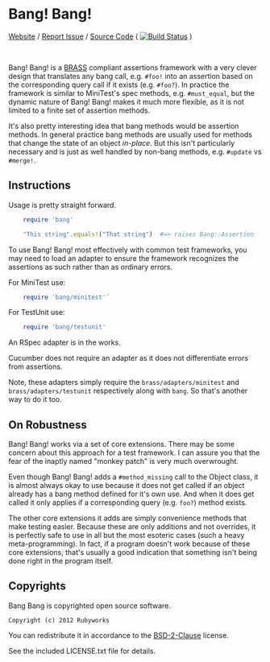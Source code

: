 # Bang! Bang!

[Website](http://rubyworks.github.com/bang) /
[Report Issue](http://github.com/rubyworks/bang/issues) /
[Source Code](http://github.com/rubyworks/bang)
( [![Build Status](https://secure.travis-ci.org/rubyworks/bang.png)](http://travis-ci.org/rubyworks/bang) )

<br/>

Bang! Bang! is a [BRASS](http://rubyworks.github.com/brass) compliant assertions
framework with a very clever design that translates any bang call, e.g. `#foo!`
into an assertion based on the corresponding query call if it exists (e.g. `#foo?`).
In practice the framework is similar to MiniTest's spec methods,
e.g. `#must_equal`, but the dynamic nature of Bang! Bang! makes it much more 
flexible, as it is not limited to a finite set of assertion methods.

It's also pretty interesting idea that bang methods would be assertion methods.
In general practice bang methods are usually used for methods that change the
state of an object *in-place*. But this isn't particularly necessary and 
is just as well handled by non-bang methods, e.g. `#update` vs `#merge!`.


## Instructions

Usage is pretty straight forward.

```ruby
    require 'bang'

    "This string".equals!("That string")  #=> raises Bang::Assertion
```

To use Bang! Bang! most effectively with common test frameworks, you may need
to load an adapter to ensure the framework recognizes the assertions as
such rather than as ordinary errors.

For MiniTest use:

```ruby
    require 'bang/minitest'`
```

For TestUnit use:

```ruby
    require 'bang/testunit'
```

An RSpec adapter is in the works.

Cucumber does not require an adapter as it does not differentiate errors
from assertions.

Note, these adapters simply require the `brass/adapters/minitest` and
`brass/adapters/testunit` respectively along with `bang`. So that's another
way to do it too.


## On Robustness

Bang! Bang! works via a set of core extensions. There may be some concern
about this approach for a test framework. I can assure you that the fear
of the inaptly named "monkey patch" is very much overwrought.

Even though Bang! Bang! adds a `#method_missing` call to the Object class, it is
almost always okay to use because it does not get called if an object already has
a bang method defined for it's own use. And when it does get called it only applies
if a corresponding query (e.g. `foo?`) method exists.

The other core extensions it adds are simply convenience methods that make testing
easier. Because these are only additions and not overrides, it is perfectly safe to
use in all but the most esoteric cases (such a heavy meta-programming). In fact, if
a program doesn't work because of these core extensions, that's usually a good 
indication that something isn't being done right in the program itself.


## Copyrights

Bang Bang is copyrighted open source software.

    Copyright (c) 2012 Rubyworks

You can redistribute it in accordance to the [BSD-2-Clause](http://spdx.org/licenses/BSD-2-Clause) license.

See the included LICENSE.txt file for details.
